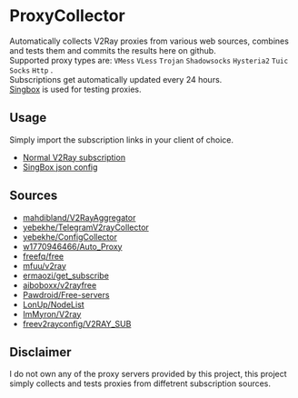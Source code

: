 # ProxyCollector
Automatically collects V2Ray proxies from various web sources, combines and tests them and commits the results here on github.  
Supported proxy types are: `VMess` `VLess` `Trojan` `Shadowsocks` `Hysteria2` `Tuic` `Socks` `Http` .  
Subscriptions get automatically updated every 24 hours.  
[Singbox](https://github.com/SagerNet/sing-box) is used for testing proxies.
## Usage
Simply import the subscription links in your client of choice.
- [Normal V2Ray subscription](https://raw.githubusercontent.com/Mahdi0024/ProxyCollector/master/sub/proxies.txt)
- [SingBox json config](https://raw.githubusercontent.com/Mahdi0024/ProxyCollector/master/sub/singbox.txt)
## Sources
- [mahdibland/V2RayAggregator](https://github.com/mahdibland/V2RayAggregator)
- [yebekhe/TelegramV2rayCollector](https://github.com/yebekhe/TelegramV2rayCollector/blob/main)
- [yebekhe/ConfigCollector](https://github.com/yebekhe/ConfigCollector)
- [w1770946466/Auto_Proxy](https://github.com/w1770946466/Auto_proxy)
- [freefq/free](https://github.com/freefq/free)
- [mfuu/v2ray](https://github.com/mfuu/v2ray)
- [ermaozi/get_subscribe](https://github.com/ermaozi/get_subscribe)
- [aiboboxx/v2rayfree](https://github.com/aiboboxx/v2rayfree)
- [Pawdroid/Free-servers](https://github.com/Pawdroid/Free-servers)
- [LonUp/NodeList](https://github.com/LonUp/NodeList/)
- [ImMyron/V2ray](https://github.com/ImMyron/V2ray)
- [freev2rayconfig/V2RAY_SUB](https://github.com/freev2rayconfig/V2RAY_SUB)
## Disclaimer
I do not own any of the proxy servers provided by this project, this project simply collects and tests proxies from diffetrent subscription sources.
